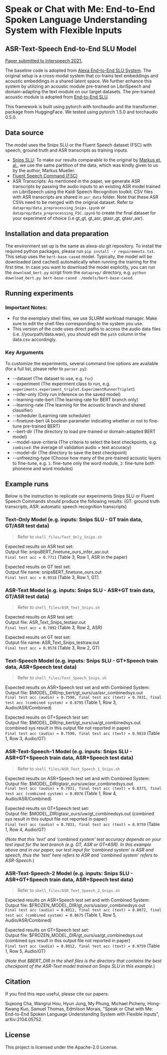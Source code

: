 # Speak or Chat with Me: End-to-End Spoken Language Understanding System with Flexible Inputs

## ASR-Text-Speech End-to-End SLU Model

[Paper submitted to Interspeech 2021.](https://arxiv.org/abs/2104.05752) 

The baseline code is adopted from [Alexa End-to-End SLU System](https://github.com/alexa/alexa-end-to-end-slu). 
The original setup is a cross-modal system that co-trains text embeddings and acoustic embeddings in a shared latent space.
We further enhance this system by utilizing an acoustic module pre-trained on LibriSpeech and domain-adapting the text module on our target datasets. The pre-trained acoustic module is adopted from [End-to-End SLU](https://github.com/lorenlugosch/end-to-end-SLU).

This framework is built using pytorch with torchaudio and the transformer package from HuggingFace.
We tested using pytorch 1.5.0 and torchaudio 0.5.0.

## Data source

The model uses the Snips SLU or the Fluent Speech dataset (FSC) with speech, ground truth and ASR transcripts as training inputs.
- [Snips SLU](https://arxiv.org/pdf/1810.12735.pdf): 
To make our results comparable to the original by [Markus et. al.](https://github.com/alexa/alexa-end-to-end-slu), we use the same partition of the data, which was kindly given to us by the author, Markus Mueller.
- [Fluent Speech Command (FSC)](https://zenodo.org/record/3509828#.YH8fauhKhPZ)
- ASR Transcripts: 
As mentioned in the paper, we generate ASR transcripts by passing the audio inputs to an existing ASR model trained on LibriSpeech using the Kaldi Speech Recognition toolkit. CSV files with ASR transcripts are shared in `asr_data` folder. Note that these ASR CSVs need to be merged with the original dataset. Refer to `dataprep/data_preprocessing_Snips.ipynb` or `dataprep/data_preprocessing_FSC.ipynb` to create the final dataset for your experiment of choice (i.e gt_gt, gt_asr, gtasr_gt, gtasr_asr).

## Installation and data preparation

The environment set up is the same as alexa-slu git repository.
To install the required python packages, please run `pip install -r requirements.txt`. This setup uses the `bert-base-cased` model.
Typically, the model will be downloaded (and cached) automatically when running the training for the first time.
In case you want to download the model explicitly, you can run the `download_bert.py` script from the `dataprep/` directory,
e.g. `python download_bert.py bert-base-cased ./models/bert-base-cased`. 


## Running experiments

### Important Notes:
- For the exemplary shell files, we use SLURM workload manager. Make sure to edit the shell files corresponding to the system you use.
- This version of the code uses direct paths to access the audio data files (i.e. //yourpath/data.wav), you should edit the `path` column in the data.csv accordingly.

### Key Arguments
To customize the experiments, several command line options are available (for a full list, please refer to `parser.py`):

* --dataset (The dataset to use, e.g. `fsc`)
* --experiment (The experiment class to run, e.g. `experiments.experiment_triplet.ExperimentRunnerTriplet`)
* --infer-only (Only run inference on the saved model)
* --learning-rate-bert (The learning rate for BERT branch only)
* --learning-rate (The learning for the acoustic branch and shared classifier)
* --scheduler (Learning rate scheduler)
* --finetune-bert (A boolean parameter indicating whether or not to fine-tune pre-trained BERT)
* --bert-dir (The directory to load pre-trained or domain-adapted BERT model)
* --model-save-criteria (The criteria to select the best checkpoints, e.g. `combined`: the average of validation audio + text accuracy)
* --model-dir (The directory to save the best checkpoint)
* --unfreezing-type (Choose how many of the pre-trained acoustic layers to fine-tune, e.g. `1`: fine-tune only the word module, `2`: fine-tune both phoneme and word modules)

## Example runs

Below is the instruction to replicate our experiments  Snips SLU or Fluent Speech Commands should produce the following results:
(GT: ground truth transcripts, ASR: automatic speech recognition transcripts)

### Text-Only Model (e.g. inputs: Snips SLU - GT train data, GT/ASR test data)

> Refer to `shell_files/Text_Only_Snips.sh`

Expected results on ASR test set: <br>
Output file: snipsBERT_finetune_ours_infer_asr.out <br>
`Final test acc = 0.7711` (Table 3, Row 1, ASR in the paper)

Expected results on GT test set:  <br>
Output file name: snipsBERT_finetune_ours.out <br>
`Final test acc = 0.9518` (Table 3, Row 1, GT)

### ASR-Text Model (e.g. inputs: Snips SLU - ASR+GT train data, GT/ASR test data)

> Refer to `shell_files/ASR_Text_Snips.sh`

Expected results on ASR test set: <br>
Output file: ASR_Text_Snips_testasr.out <br>
`Final test acc = 0.7892` (Table 3, Row 2, ASR)

Expected results on GT test set:  <br>
Output file name: ASR_Text_Snips_testraw.out <br>
`Final test acc = 0.9578` (Table 3, Row 2, GT)

### Text-Speech Model (e.g. inputs: Snips SLU - GT+Speech train data, ASR+Speech test data)

> Refer to `shell_files/Text_Speech_Snips.sh`

Expected results on ASR+Speech test set and with Combined System: <br>
Output file: $MODEL_DIR/np_bert/gt_ours/ua/asr_combinedsys.out <br>
`Final test acc (audio) = 0.7590, final test acc (text) = 0.7831, final test acc (combined system) = 0.8795` (Table 1, Row 3, Audio/ASR/Combined)

Expected results on GT+Speech test set: <br>
Output file: $MODEL_DIR/np_bert/gt_ours/ua/gt_combinedsys.out (combined sys result in this output file not reported in paper) <br>
`Final test acc (audio) = 0.7590, final test acc (text) = 0.9819` (Table 1, Row 3, Audio/GT)


### ASR-Text-Speech-1 Model (e.g. inputs: Snips SLU - ASR+GT+Speech train data, ASR+Speech test data)

> Refer to `shell_files/ASR_Text_Speech_1_Snips.sh`

Expected results on ASR+Speech test set and with Combined System:  <br>
Output file: $MODEL_DIR/gtasr_ours/uw/asr_combinedsys.out <br>
`Final test acc (audio) = 0.7831, final test acc (text) = 0.8373, final test acc (combined system) = 0.8976` (Table 1, Row 4, Audio/ASR/Combined)

Expected results on GT+Speech test set: <br>
Output file: $MODEL_DIR/gtasr_ours/uw/gt_combinedsys.out (combined sys result in this output file not reported in paper) <br>
`Final test acc (audio) = 0.7831, final test acc (text) = 0.9759` (Table 1, Row 4, Audio/GT)

(*Note that this 'text' and 'combined system' test accuracy depends on your test input for the text branch (e.g. GT, ASR or GT+ASR). 
In this example above and in our paper, our test input for ‘combined system’ is ASR and speech, thus the 'text' here refers to ASR and 'combined system' refers to ASR-Speech.*)

### ASR-Text-Speech-2 Model (e.g. inputs: Snips SLU - ASR+GT+Speech train data, ASR+Speech test data)

> Refer to `shell_files/ASR_Text_Speech_2_Snips.sh`

Expected results on ASR+Speech test set and with Combined System: <br>
Output file: $FROZEN_MODEL_DIR/gt_ours/ua/asr_combinedsys.out <br>
`Final test acc (audio) = 0.8012, final test acc (text) = 0.8072, final test acc (combined system) = 0.8675` (Table 1, Row 5, Audio/ASR/Combined)

Expected results on GT+Speech test set: <br>
Output file: $FROZEN_MODEL_DIR/gt_ours/ua/gt_combinedsys.out (combined sys result in this output file not reported in paper) <br>
`Final test acc (audio) = 0.8012, final test acc (text) = 0.9759` (Table 1, Row 5, Audio/GT)

(*Note that $BERT_DIR in the shell files is the directory that contains the best checkpoint of the ASR-Text model trained on Snips SLU in this example.*)

## Citation
If you find this repo useful, please cite our papers:

Sujeong Cha, Wangrui Hou, Hyun Jung, My Phung, Michael Picheny, Hong-Kwang Kuo, Samuel Thomas, Edmilson Morais, "Speak or Chat with Me: End-to-End Spoken Language Understanding System with Flexible Inputs", arXiv:2104.05752.

## License

This project is licensed under the Apache-2.0 License.
